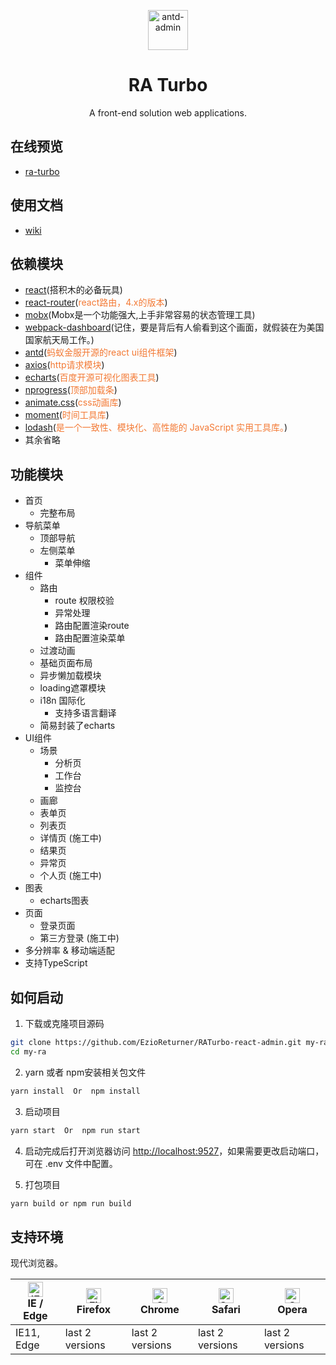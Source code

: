 <p align="center">
  <a href="https://github.com/EzioReturner/ra-turbo">
    <img alt="antd-admin" height="64" src="./public/favicon.ico">
  </a>
</p>

<h1 align="center">RA Turbo</h1>

<div align="center">
  A front-end solution web applications.
</div>

## 在线预览

- [ra-turbo](http://ra-turbo.leanapp.cn)

## 使用文档

- [wiki](https://ezioreturner.github.io/RATurbo-react-admin/#/)

## 依赖模块

- [react](https://facebook.github.io/react/)(搭积木的必备玩具)
- [react-router](https://react-guide.github.io/react-router-cn/)(<span style="color: rgb(243,121,52);">react路由，4.x的版本</span>)
- [mobx](https://github.com/mobxjs/mobx)(Mobx是一个功能强大,上手非常容易的状态管理工具)
- [webpack-dashboard](https://github.com/FormidableLabs/webpack-dashboard)(记住，要是背后有人偷看到这个画面，就假装在为美国国家航天局工作。)
- [antd](https://ant.design/index-cn)(<span style="color: rgb(243,121,52);">蚂蚁金服开源的react ui组件框架</span>)
- [axios](https://github.com/mzabriskie/axios)(<span style="color: rgb(243,121,52);">http请求模块</span>)
- [echarts](https://github.com/apache/incubator-echarts)(<span style="color: rgb(243,121,52);">百度开源可视化图表工具</span>)
- [nprogress](https://github.com/rstacruz/nprogress)(<span style="color: rgb(243,121,52);">顶部加载条</span>)
- [animate.css](https://daneden.github.io/animate.css/)(<span style="color: rgb(243,121,52);">css动画库</span>)
- [moment](http://momentjs.cn/)(<span style="color: rgb(243,121,52);">时间工具库</span>)
- [lodash](https://www.lodashjs.com/)(<span style="color: rgb(243,121,52);">是一个一致性、模块化、高性能的 JavaScript 实用工具库。</span>)
- 其余省略

## 功能模块

- 首页
    - 完整布局
- 导航菜单
    - 顶部导航
    - 左侧菜单
      - 菜单伸缩
- 组件
    - 路由
      - route 权限校验
      - 异常处理
      - 路由配置渲染route
      - 路由配置渲染菜单
    - 过渡动画
    - 基础页面布局
    - 异步懒加载模块
    - loading遮罩模块
    - i18n 国际化
      - 支持多语言翻译
    - 简易封装了echarts
- UI组件
    - 场景
      - 分析页
      - 工作台
      - 监控台
    - 画廊
    - 表单页 
    - 列表页
    - 详情页 (施工中)
    - 结果页
    - 异常页
    - 个人页 (施工中)
- 图表
    - echarts图表
- 页面
    - 登录页面
    - 第三方登录 (施工中)
- 多分辨率 & 移动端适配 
- 支持TypeScript

## 如何启动

1. 下载或克隆项目源码

```bash
git clone https://github.com/EzioReturner/RATurbo-react-admin.git my-ra
cd my-ra
```

2. yarn 或者 npm安装相关包文件

```bash
yarn install  Or  npm install
```

3. 启动项目

```bash
yarn start  Or  npm run start
```

4. 启动完成后打开浏览器访问 [http://localhost:9527](http://localhost:9527)，如果需要更改启动端口，可在 .env 文件中配置。

5. 打包项目

```bash
yarn build or npm run build
```

## 支持环境

现代浏览器。

| [<img src="https://raw.githubusercontent.com/alrra/browser-logos/master/src/edge/edge_48x48.png" alt="IE / Edge" width="24px" height="24px" />](http://godban.github.io/browsers-support-badges/)</br>IE / Edge | [<img src="https://raw.githubusercontent.com/alrra/browser-logos/master/src/firefox/firefox_48x48.png" alt="Firefox" width="24px" height="24px" />](http://godban.github.io/browsers-support-badges/)</br>Firefox | [<img src="https://raw.githubusercontent.com/alrra/browser-logos/master/src/chrome/chrome_48x48.png" alt="Chrome" width="24px" height="24px" />](http://godban.github.io/browsers-support-badges/)</br>Chrome | [<img src="https://raw.githubusercontent.com/alrra/browser-logos/master/src/safari/safari_48x48.png" alt="Safari" width="24px" height="24px" />](http://godban.github.io/browsers-support-badges/)</br>Safari | [<img src="https://raw.githubusercontent.com/alrra/browser-logos/master/src/opera/opera_48x48.png" alt="Opera" width="24px" height="24px" />](http://godban.github.io/browsers-support-badges/)</br>Opera |
| --------- | --------- | --------- | --------- | --------- | 
|IE11, Edge| last 2 versions| last 2 versions| last 2 versions| last 2 versions
